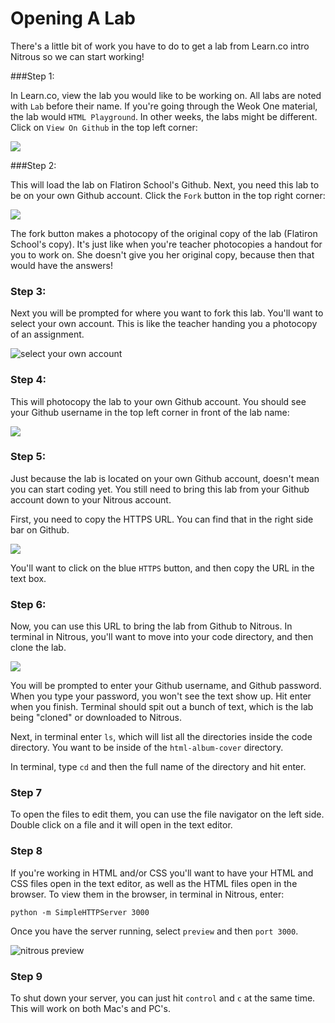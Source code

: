 # Opening A Lab

There's a little bit of work you have to do to get a lab from Learn.co intro Nitrous so we can start working!

###Step 1:

In Learn.co, view the lab you would like to be working on. All labs are noted with `Lab` before their name. If you're going through the Weok One material, the lab would `HTML Playground`. In other weeks, the labs might be different. Click on `View On Github` in the top left corner:

<img src="https://s3.amazonaws.com/after-school-assets/view-on-github.png">


###Step 2:

This will load the lab on Flatiron School's Github. Next, you need this lab to be on your own Github account. Click the `Fork` button in the top right corner:

<img src="https://s3.amazonaws.com/after-school-assets/lab-on-github.png">

The fork button makes a photocopy of the original copy of the lab (Flatiron School's copy). It's just like when you're teacher photocopies a handout for you to work on. She doesn't give you her original copy, because then that would have the answers! 

### Step 3:

Next you will be prompted for where you want to fork this lab. You'll want to select your own account. This is like the teacher handing you a photocopy of an assignment.

<img src="https://s3.amazonaws.com/after-school-assets/fork-to-account.png" alt="select your own account">


### Step 4:

This will photocopy the lab to your own Github account. You should see  your Github username in the top left corner in front of the lab name:

<img src="https://s3.amazonaws.com/after-school-assets/forked.png">

### Step 5:

Just because the lab is located on your own Github account, doesn't mean you can start coding yet. You still need to bring this lab from your Github account down to your Nitrous account. 

First, you need to copy the HTTPS URL. You can find that in the right side bar on Github. 

<img src="https://s3.amazonaws.com/after-school-assets/https-clone.png">

You'll want to click on the blue `HTTPS` button, and then copy the URL in the text box.


### Step 6:

Now, you can use this URL to bring the lab from Github to Nitrous. In terminal in Nitrous, you'll want to move into your code directory, and then clone the lab.

<img src="https://s3.amazonaws.com/after-school-assets/https-clone.png">

You will be prompted to enter your Github username, and Github password. When you type your password, you won't see the text show up. Hit enter when you finish. Terminal should spit out a bunch of text, which is the lab being "cloned" or downloaded to Nitrous.

Next, in terminal enter `ls`, which will list all the directories inside the code directory. You want to be inside of the `html-album-cover` directory. 

In terminal, type `cd` and then the full name of the directory and hit enter.

### Step 7

To open the files to edit them, you can use the file navigator on the left side. Double click on a file and it will open in the text editor.

### Step 8

If you're working in HTML and/or CSS you'll want to have your HTML and CSS files open in the text editor, as well as the HTML files open in the browser. To view them in the browser, in terminal in Nitrous, enter:

```
python -m SimpleHTTPServer 3000
```

Once you have the server running, select `preview` and then `port 3000`.

<img src="https://s3.amazonaws.com/after-school-assets/nitrous-preview.png" alt="nitrous preview">

### Step 9

To shut down your server, you can just hit `control` and `c` at the same time. This will work on both Mac's and PC's.
